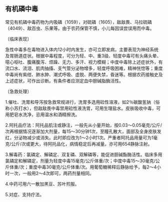 ## 有机磷中毒

常见有机磷中毒药物为内吸磷（1059），对硫磷（1605），敌敌畏、马拉硫磷（4049）、敌百虫、乐果等。由于农药保管不慎，小儿每因误尝误用而中毒。

〔临床表现〕

急性中毒多在毒物进入体内12小时内发生，亦可立即发病，主要表现为神经系统及胃肠道症状。根据中毒程度，可分为轻、中、重3级、轻度中毒可有头痛头晕、噁心呕吐、腹痛腹泻、烦躁、无力、多汗、视力模糊；中度中毒除上述症状外，有流口水、流泪、肌肉抽搐、支气管分泌物增多，轻度呼吸困难，精神恍惚等；重度中毒尚有紫绀、肺水肿、潮式呼吸、虚脱、两便失禁，昏迷等。根据农药接触史及上述症状，可作出诊断。有条件者应测定血中胆碱脂酶活性。

〔急救处理〕

1.催吐、洗胃和导泻按急救常规进行，洗胃多选用硷性溶液，如2％碳酸氢钠（俗称小苏打水），但敌敌畏中毒禁用硷性液洗胃，可用生理盐水。皮肤吸收中毒，可用肥皂水洗净，忌用温水和酒精擦洗。

2.阿托品疗法：阿托品肌注或静注，一般先从小量开始，按0.03〜0.05毫克/公斤/次再根据情况逐渐加大剂量，每15〜30分钟1次，至瞳孔散大，面部及全身皮肤发红，分泌物减少或消失。此时即应改为1〜2小时1次。严重者阿托品用量可为1毫克/公斤/次或更大，待阿托品化，病情稳定后再减量。亦可用654静脉注射。

3.解毒药：氯磷定、解磷定、双复磷、双解磷等，能促进胆碱酯酶活性。临床多用氯磷定和解磷定，剂量为轻度中毒15毫克/公斤体重/次；中度中毒15〜30毫克/公斤体重/次；重度中毒30毫克/公斤体重/次。用葡萄糖稀释后静脉给予，每2〜4小时一次，一般用2〜4次即可，两药剂量相同。

4.中药可用六一散加黑豆、苏叶煎服。

5.对症、支持疗法。
